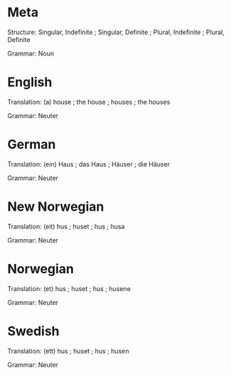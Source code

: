 Meta
====

Structure: Singular, Indefinite ; Singular, Definite ; Plural, Indefinite ; Plural, Definite

Grammar:   Noun



English
=======

Translation: (a) house ; the house ; houses ; the houses

Grammar:     Neuter



German
======

Translation: (ein) Haus ; das Haus ; Häuser ; die Häuser

Grammar:     Neuter



New Norwegian
=============

Translation: (eit) hus ; huset ; hus ; husa

Grammar:     Neuter



Norwegian
=========

Translation: (et) hus ; huset ; hus ; husene

Grammar:     Neuter



Swedish
=======

Translation: (ett) hus ; huset ; hus ; husen

Grammar:     Neuter
